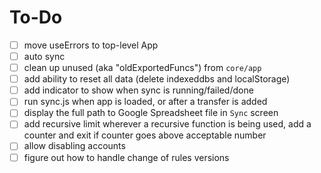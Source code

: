 # To-Do

- [ ] move useErrors to top-level App
- [ ] auto sync
- [ ] clean up unused (aka "oldExportedFuncs") from `core/app`
- [ ] add ability to reset all data (delete indexeddbs and localStorage)
- [ ] add indicator to show when sync is running/failed/done
- [ ] run sync.js when app is loaded, or after a transfer is added
- [ ] display the full path to Google Spreadsheet file in `Sync` screen
- [ ] add recursive limit
      wherever a recursive function is being used, add a counter and exit if counter goes above acceptable number
- [ ] allow disabling accounts
- [ ] figure out how to handle change of rules versions
